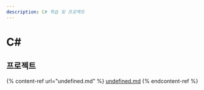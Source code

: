 ```yaml
---
description: C# 학습 및 프로젝트
---
```


# C\#

## 프로젝트

{% content-ref url="undefined.md" %}
[undefined.md](undefined.md)
{% endcontent-ref %}
